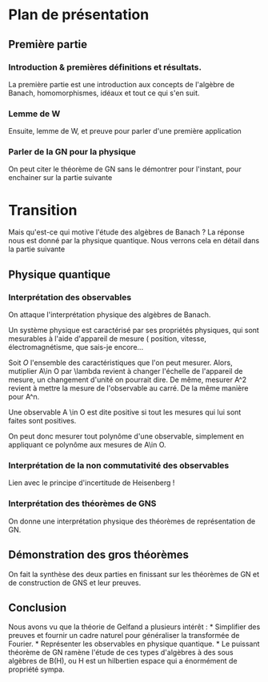 # Plan de présentation

## Première partie 

### Introduction & premières définitions et résultats.
La première partie est une introduction aux concepts de l'algèbre de Banach, homomorphismes, idéaux et tout ce qui s'en suit.

### Lemme de W

Ensuite, lemme de W, et preuve pour parler d'une première application

### Parler de la GN pour la physique
On peut citer le théorème de GN sans le démontrer pour l'instant, pour enchainer sur la partie suivante  

# Transition

Mais qu'est-ce qui motive l'étude des algèbres de Banach ? La réponse nous est donné par la physique quantique. Nous verrons cela
en détail dans la partie suivante 

## Physique quantique

### Interprétation des observables 


On attaque l'interprétation physique des algèbres de Banach.

Un système physique est caractérisé par ses propriétés physiques, qui sont mesurables à l'aide d'appareil de mesure ( position,
vitesse, électromagnétisme, que sais-je encore...

Soit $O$ l'ensemble des caractéristiques que l'on peut mesurer. Alors, mutiplier A\in O par \lambda revient à changer l'échelle de
l'appareil de mesure, un changement d'unité on pourrait dire. De même, mesurer A^2 revient à mettre la mesure de l'observable au
carré. De la même manière pour A^n.

Une observable A \in O est dite positive si tout les mesures qui lui sont faites sont positives. 

On peut donc mesurer tout polynôme d'une observable, simplement en appliquant ce polynôme aux mesures de A\in O.


### Interprétation de la non commutativité des observables 

Lien avec le principe d'incertitude de Heisenberg !

### Interprétation des théorèmes de GNS

On donne une interprétation physique des théorèmes de représentation de GN.

## Démonstration des gros théorèmes 

On fait la synthèse des deux parties en finissant sur les théorèmes de GN et de construction de GNS et leur preuves.

## Conclusion
Nous avons vu que la théorie de Gelfand a plusieurs intérêt :
    * Simplifier des preuves et fournir un cadre naturel pour généraliser la transformée de Fourier.
    * Représenter les observables en physique quantique.
    * Le puissant théorème de GN ramène l'étude de ces types d'algèbres à des sous algèbres de B(H), ou H est un hilbertien espace qui a énormément de propriété sympa.

